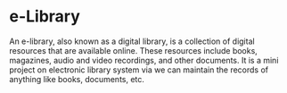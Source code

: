 # e-Library
An e-library, also known as a digital library, is a collection of digital resources that are available online. These resources include books, magazines, audio and video recordings, and other documents. 
It is a mini project on electronic library system via we can maintain the records of anything like books, documents, etc.
